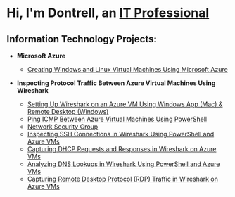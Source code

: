 <h1>Hi, I'm Dontrell, an <a href="https://www.linkedin.com/in/dontrellwest">IT Professional</a></h1>

<h2> Information Technology Projects:</h2>

- <b>Microsoft Azure</b>
  - [Creating Windows and Linux Virtual Machines Using Microsoft Azure](https://github.com/dontrellwest/azure-virtual-machine-creation)


- <b>Inspecting Protocol Traffic Between Azure Virtual Machines Using Wireshark</b>
  - [Setting Up Wireshark on an Azure VM Using Windows App (Mac) & Remote Desktop (Windows)](https://github.com/dontrellwest/install-wireshark)
  - [Ping ICMP Between Azure Virtual Machines Using PowerShell](https://github.com/dontrellwest/ping-icmp)
  - [Network Security Group](https://github.com/dontrellwest/nsg)
  - [Inspecting SSH Connections in Wireshark Using PowerShell and Azure VMs](https://github.com/dontrellwest/ssh)
  - [Capturing DHCP Requests and Responses in Wireshark on Azure VMs](https://github.com/dontrellwest/dhcp)
  - [Analyzing DNS Lookups in Wireshark Using PowerShell and Azure VMs](https://github.com/dontrellwest/dns)
  - [Capturing Remote Desktop Protocol (RDP) Traffic in Wireshark on Azure VMs](https://github.com/dontrellwest/rdp)

